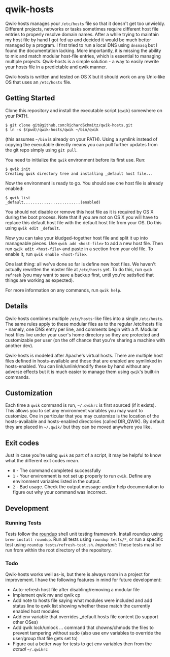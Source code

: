 # qwik-hosts
Qwik-hosts manages your `/etc/hosts` file so that it doesn't get too unwieldy. Different projects, networks or tasks sometimes require different host file entries to properly resolve domain names. After a while trying to maintain my host file by hand I got fed up and decided it would be much better managed by a program. I first tried to run a local DNS using `dnsmasq` but I found the documentation lacking. More importantly, it is missing the ability to mix and match modular host-file entries, which is
essential to managing multiple projects. Qwik-hosts is a simple solution - a way to easily rewrite your hosts file in a predictable and qwik manner.

Qwik-hosts is written and tested on OS X but it should work on any Unix-like OS that uses an `/etc/hosts` file.

## Getting Started
Clone this repository and install the executable script (`qwik`) somewhere on your PATH.

```
$ git clone git@github.com:RichardSchmitz/qwik-hosts.git
$ ln -s $(pwd)/qwik-hosts/qwik ~/bin/qwik
```

(this assumes `~/bin` is already on your PATH). Using a symlink instead of copying the executable directly means you can pull further updates from the git repo simply using `git pull`.

You need to initialize the `qwik` environment before its first use. Run:

```
$ qwik init
Creating qwik directory tree and installing _default host file...
```

Now the environment is ready to go. You should see one host file is already enabled:

```
$ qwik list
_default.........................(enabled)
```

You should not disable or remove this host file as it is required by OS X during the boot process. Note that if you are not on OS X you will have to replace this default host file with the default host file from your OS. Do this using `qwik edit _default`.

Now you can take your kludged-together host file and split it up into manageable pieces. Use `qwik add <host-file>` to add a new host file. Then run `qwik edit <host-file>` and paste in a section from your old file. To enable it, run `qwik enable <host-file>`.

One last thing: all we've done so far is define new host files. We haven't actually rewritten the master file at `/etc/hosts` yet. To do this, run `qwik refresh` (you may want to save a backup first, until you're satisfied that things are working as expected).

For more information on any commands, run `qwik help`.

## Details
Qwik-hosts combines multiple `/etc/hosts`-like files into a single `/etc/hosts`. The same rules apply to these modular files as to the regular /etc/hosts file - namely, one DNS entry per line, and comments begin with a #. Modular host files live under your user's home directory so they are protected and customizable per user (on the off chance that you're sharing a machine with another dev).

Qwik-hosts is modeled after Apache's virtual hosts. There are multiple host files defined in hosts-available and those that are enabled are symlinked in hosts-enabled. You can link/unlink/modify these by hand without any adverse effects but it is much easier to manage them using `qwik`'s built-in commands.

## Customization
Each time a `qwik` command is run, `~/.qwikrc` is first sourced (if it exists). This allows you to set any environment variables you may want to customize. One in particular that you may customize is the location of the hosts-available and hosts-enabled directories (called DIR_QWIK). By default they are placed in `~/.qwik/` but they can be moved anywhere you like.

## Exit codes
Just in case you're using `qwik` as part of a script, it may be helpful to know what the different exit codes mean.

* `0` - The command completed successfully
* `1` - Your environment is not set up properly to run `qwik`. Define any environment variables listed in the output.
* `2` - Bad usage. Check the output message and/or help documentation to figure out why your command was incorrect.

## Development
### Running Tests
Tests follow the [roundup](http://bmizerany.github.io/roundup/) shell unit testing framework. Install roundup using `brew install roundup`. Run all tests using `roundup tests/*`, or run a specific test using `roundup tests/refresh-test.sh`. *Important:* These tests must be run from within the root directory of the repository.

### Todo
Qwik-hosts works well as-is, but there is always room in a project for improvement. I have the following features in mind for future development:

* Auto-refresh host file after disabling/removing a modular file
* Implement qwik mv and qwik cp
* Add note to hosts file saying what modules were included and add status line to qwik list showing whether these match the currently enabled host modules
* Add env variable that overrides _default hosts file content (to support other OSes)
* Add qwik lock/unlock <file>... command that chowns/chmods the files to prevent tampering without sudo (also use env variables to override the user/group that file gets set to)
* Figure out a better way for tests to get env variables then from the *actual* `~/.qwikrc`
